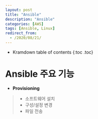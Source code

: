 ```yaml
---
layout: post
title: "Ansible"
description: "Ansible"
categories: [AWS]
tags: [Ansible, Linux]
redirect_from:
  - /2020/08/21/
---
```


* Kramdown table of contents
{:toc .toc}


# Ansible 주요 기능

- **Provisioning**
> - 소프트웨어 설치   
> - 구성/설정 변경
> - 파일 전송 

